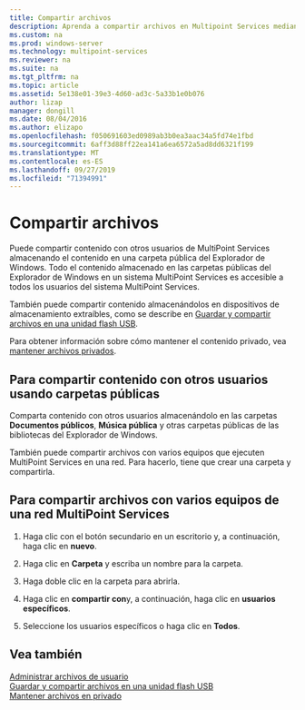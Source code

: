 ```yaml
---
title: Compartir archivos
description: Aprenda a compartir archivos en Multipoint Services mediante carpetas compartidas y la red
ms.custom: na
ms.prod: windows-server
ms.technology: multipoint-services
ms.reviewer: na
ms.suite: na
ms.tgt_pltfrm: na
ms.topic: article
ms.assetid: 5e138e01-39e3-4d60-ad3c-5a33b1e0b076
author: lizap
manager: dongill
ms.date: 08/04/2016
ms.author: elizapo
ms.openlocfilehash: f050691603ed0989ab3b0ea3aac34a5fd74e1fbd
ms.sourcegitcommit: 6aff3d88ff22ea141a6ea6572a5ad8dd6321f199
ms.translationtype: MT
ms.contentlocale: es-ES
ms.lasthandoff: 09/27/2019
ms.locfileid: "71394991"
---
```

# <a name="share-files"></a>Compartir archivos
Puede compartir contenido con otros usuarios de MultiPoint Services almacenando el contenido en una carpeta pública del Explorador de Windows. Todo el contenido almacenado en las carpetas públicas del Explorador de Windows en un sistema MultiPoint Services es accesible a todos los usuarios del sistema MultiPoint Services.  
  
También puede compartir contenido almacenándolos en dispositivos de almacenamiento extraíbles, como se describe en [Guardar y compartir archivos en una unidad flash USB](Save-and-Share-Files-on-a-USB-Flash-Drive.md).  
  
Para obtener información sobre cómo mantener el contenido privado, vea [mantener archivos privados](Keep-Files-Private.md).  
  
## <a name="to-share-content-with-other-users-by-using-public-folders"></a>Para compartir contenido con otros usuarios usando carpetas públicas  
  
Comparta contenido con otros usuarios almacenándolo en las carpetas **Documentos públicos**, **Música pública** y otras carpetas públicas de las bibliotecas del Explorador de Windows. 
  
También puede compartir archivos con varios equipos que ejecuten MultiPoint Services en una red. Para hacerlo, tiene que crear una carpeta y compartirla.  
  
## <a name="to-share-files-across-multiple-computers-in-a-multipoint-services-network"></a>Para compartir archivos con varios equipos de una red MultiPoint Services  
  
1.  Haga clic con el botón secundario en un escritorio y, a continuación, haga clic en **nuevo**.  
  
2.  Haga clic en **Carpeta** y escriba un nombre para la carpeta.  
  
3.  Haga doble clic en la carpeta para abrirla.  
  
4.  Haga clic en **compartir con**y, a continuación, haga clic en **usuarios específicos**.  
  
5.  Seleccione los usuarios específicos o haga clic en **Todos**.  
  
## <a name="see-also"></a>Vea también  
[Administrar archivos de usuario](Manage-User-Files.md)  
[Guardar y compartir archivos en una unidad flash USB](Save-and-Share-Files-on-a-USB-Flash-Drive.md)  
[Mantener archivos en privado](Keep-Files-Private.md) 